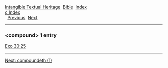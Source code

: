 [Intangible Textual Heritage](../../index)  [Bible](../index) 
[Index](index)   
[c Index](_c_)  
  [Previous](c02386)  [Next](c02388) 

------------------------------------------------------------------------

### &lt;compound&gt; 1 entry

[Exo 30:25](../kjv/exo030.htm#025)  

------------------------------------------------------------------------

[Next: compoundeth (1)](c02388)
